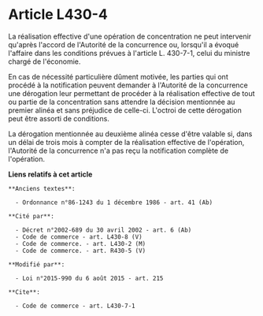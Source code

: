 # Article L430-4

La réalisation effective d'une opération de concentration ne peut intervenir qu'après l'accord de l'Autorité de la
concurrence ou, lorsqu'il a évoqué l'affaire dans les conditions prévues à l'article L. 430-7-1, celui du ministre chargé de
l'économie. 

En cas de nécessité particulière dûment motivée, les parties qui ont procédé à la notification peuvent demander à l'Autorité
de la concurrence une dérogation leur permettant de procéder à la réalisation effective de tout ou partie de la concentration
sans attendre la décision mentionnée au premier alinéa et sans préjudice de celle-ci. L'octroi de cette dérogation peut être
assorti de conditions.

La dérogation mentionnée au deuxième alinéa cesse d'être valable si, dans un délai de trois mois à compter de la réalisation
effective de l'opération, l'Autorité de la concurrence n'a pas reçu la notification complète de l'opération.

**Liens relatifs à cet article**

	**Anciens textes**:

	  - Ordonnance n°86-1243 du 1 décembre 1986 - art. 41 (Ab)

	**Cité par**:

	  - Décret n°2002-689 du 30 avril 2002 - art. 6 (Ab)
	  - Code de commerce - art. L430-8 (V)
	  - Code de commerce. - art. L430-2 (M)
	  - Code de commerce. - art. R430-5 (V)

	**Modifié par**:

	  - Loi n°2015-990 du 6 août 2015 - art. 215

	**Cite**:

	  - Code de commerce - art. L430-7-1
